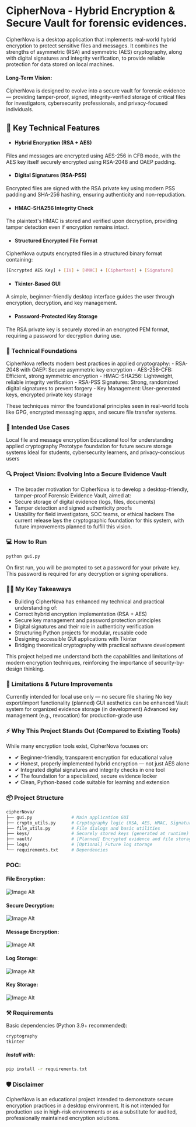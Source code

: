 # CipherNova - Hybrid Encryption & Secure Vault for forensic evidences.
CipherNova is a desktop application that implements real-world hybrid encryption to protect sensitive files and messages. It combines the strengths of asymmetric (RSA) and symmetric (AES) cryptography, along with digital signatures and integrity verification, to provide reliable protection for data stored on local machines.

#### Long-Term Vision: 
CipherNova is designed to evolve into a secure vault for forensic evidence — providing tamper-proof, signed, integrity-verified storage of critical files for investigators, cybersecurity professionals, and privacy-focused individuals.

## 🎯 Key Technical Features

- #### Hybrid Encryption (RSA + AES)
Files and messages are encrypted using AES-256 in CFB mode, with the AES key itself securely encrypted using RSA-2048 and OAEP padding.
- #### Digital Signatures (RSA-PSS)
Encrypted files are signed with the RSA private key using modern PSS padding and SHA-256 hashing, ensuring authenticity and non-repudiation.
- #### HMAC-SHA256 Integrity Check
The plaintext's HMAC is stored and verified upon decryption, providing tamper detection even if encryption remains intact.
- #### Structured Encrypted File Format
CipherNova outputs encrypted files in a structured binary format containing:
```bash 
[Encrypted AES Key] + [IV] + [HMAC] + [Ciphertext] + [Signature]
```

- #### Tkinter-Based GUI
A simple, beginner-friendly desktop interface guides the user through encryption, decryption, and key management.
- #### Password-Protected Key Storage
The RSA private key is securely stored in an encrypted PEM format, requiring a password for decryption during use.

### 🧩 Technical Foundations
CipherNova reflects modern best practices in applied cryptography:
      - RSA-2048 with OAEP: Secure asymmetric key encryption
      - AES-256-CFB: Efficient, strong symmetric encryption
      - HMAC-SHA256: Lightweight, reliable integrity verification
      - RSA-PSS Signatures: Strong, randomized digital signatures to prevent forgery
      - Key Management: User-generated keys, encrypted private key storage

These techniques mirror the foundational principles seen in real-world tools like GPG, encrypted messaging apps, and secure file transfer systems.

### 🧭 Intended Use Cases
Local file and message encryption
Educational tool for understanding applied cryptography
Prototype foundation for future secure storage systems
Ideal for students, cybersecurity learners, and privacy-conscious users

### 🔍 Project Vision: Evolving Into a Secure Evidence Vault
- The broader motivation for CipherNova is to develop a desktop-friendly, tamper-proof Forensic Evidence Vault, aimed at:
- Secure storage of digital evidence (logs, files, documents)
- Tamper detection and signed authenticity proofs
- Usability for field investigators, SOC teams, or ethical hackers
The current release lays the cryptographic foundation for this system, with future improvements planned to fulfill this vision.

### 💻 How to Run

```bash
python gui.py
```
On first run, you will be prompted to set a password for your private key. This password is required for any decryption or signing operations.

### 🧑‍💻 My Key Takeaways
- Building CipherNova has enhanced my technical and practical understanding of:
- Correct hybrid encryption implementation (RSA + AES)
- Secure key management and password protection principles
- Digital signatures and their role in authenticity verification
- Structuring Python projects for modular, reusable code
- Designing accessible GUI applications with Tkinter
- Bridging theoretical cryptography with practical software development

This project helped me understand both the capabilities and limitations of modern encryption techniques, reinforcing the importance of security-by-design thinking.

### 🚧 Limitations & Future Improvements
Currently intended for local use only — no secure file sharing
No key export/import functionality (planned)
GUI aesthetics can be enhanced
Vault system for organized evidence storage (in development)
Advanced key management (e.g., revocation) for production-grade use

### ⚡ Why This Project Stands Out (Compared to Existing Tools)
While many encryption tools exist, CipherNova focuses on:

- ✔ Beginner-friendly, transparent encryption for educational value
- ✔ Honest, properly implemented hybrid encryption — not just AES alone
- ✔ Integrated digital signatures and integrity checks in one tool
- ✔ The foundation for a specialized, secure evidence locker
- ✔ Clean, Python-based code suitable for learning and extension

### 📦 Project Structure
```bash
cipherNova/
├── gui.py               # Main application GUI
├── crypto_utils.py      # Cryptography logic (RSA, AES, HMAC, Signatures)
├── file_utils.py        # File dialogs and basic utilities
├── keys/                # Securely stored keys (generated at runtime)
├── vault/               # [Planned] Encrypted evidence and file storage
├── logs/                # [Optional] Future log storage
└── requirements.txt     # Dependencies
```
### POC:
#### File Encryption:

![Image Alt](https://github.com/Harshita0502/CipherNova/blob/bc67471a17eb9759ed631ce06080620bd364238f/Screenshot/Screenshot%202025-06-27%20021114.png)

#### Secure Decryption:

![Image Alt](https://github.com/Harshita0502/CipherNova/blob/bc67471a17eb9759ed631ce06080620bd364238f/Screenshot/Screenshot%202025-06-27%20021157.png)

#### Message Encryption:

![Image Alt](https://github.com/Harshita0502/CipherNova/blob/bc67471a17eb9759ed631ce06080620bd364238f/Screenshot/Screenshot%202025-06-27%20021157.png)

#### Log Storage:

![Image Alt](https://github.com/Harshita0502/CipherNova/blob/bc67471a17eb9759ed631ce06080620bd364238f/Screenshot/Screenshot%202025-06-27%20021358.png)

#### Key Storage:

![Image Alt](https://github.com/Harshita0502/CipherNova/blob/bc67471a17eb9759ed631ce06080620bd364238f/Screenshot/Screenshot%202025-06-27%20021428.png)


### ⚒ Requirements
Basic dependencies (Python 3.9+ recommended):
```bash
cryptography
tkinter
```
##### Install with:
``` bash
pip install -r requirements.txt
```
### 🛡 Disclaimer
CipherNova is an educational project intended to demonstrate secure encryption practices in a desktop environment. It is not intended for production use in high-risk environments or as a substitute for audited, professionally maintained encryption solutions.

